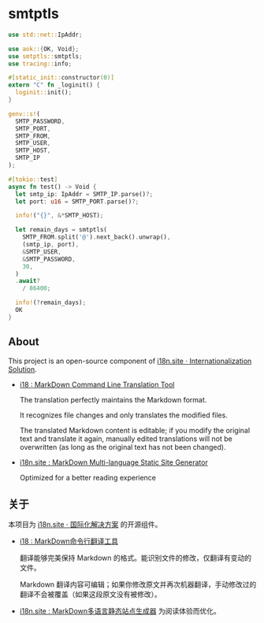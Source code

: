 # smtptls

```rust
use std::net::IpAddr;

use aok::{OK, Void};
use smtptls::smtptls;
use tracing::info;

#[static_init::constructor(0)]
extern "C" fn _loginit() {
  loginit::init();
}

genv::s!(
  SMTP_PASSWORD,
  SMTP_PORT,
  SMTP_FROM,
  SMTP_USER,
  SMTP_HOST,
  SMTP_IP
);

#[tokio::test]
async fn test() -> Void {
  let smtp_ip: IpAddr = SMTP_IP.parse()?;
  let port: u16 = SMTP_PORT.parse()?;

  info!("{}", &*SMTP_HOST);

  let remain_days = smtptls(
    SMTP_FROM.split('@').next_back().unwrap(),
    (smtp_ip, port),
    &SMTP_USER,
    &SMTP_PASSWORD,
    30,
  )
  .await?
    / 86400;

  info!(?remain_days);
  OK
}
```

## About

This project is an open-source component of [i18n.site ⋅ Internationalization Solution](https://i18n.site).

* [i18 : MarkDown Command Line Translation Tool](https://i18n.site/i18)

  The translation perfectly maintains the Markdown format.

  It recognizes file changes and only translates the modified files.

  The translated Markdown content is editable; if you modify the original text and translate it again, manually edited translations will not be overwritten (as long as the original text has not been changed).

* [i18n.site : MarkDown Multi-language Static Site Generator](https://i18n.site/i18n.site)

  Optimized for a better reading experience

## 关于

本项目为 [i18n.site ⋅ 国际化解决方案](https://i18n.site) 的开源组件。

* [i18 :  MarkDown命令行翻译工具](https://i18n.site/i18)

  翻译能够完美保持 Markdown 的格式。能识别文件的修改，仅翻译有变动的文件。

  Markdown 翻译内容可编辑；如果你修改原文并再次机器翻译，手动修改过的翻译不会被覆盖（如果这段原文没有被修改）。

* [i18n.site : MarkDown多语言静态站点生成器](https://i18n.site/i18n.site) 为阅读体验而优化。